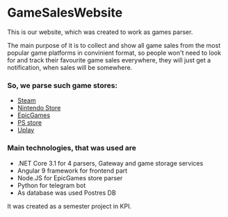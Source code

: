 # GameSalesWebsite

This is our website, which was created to work as games parser.

The main purpose of it is to collect and show all game sales from the most popular game platforms in convinient format, so people won't need to look for and track their favourite game sales everywhere, they will just get a notification, when sales will be somewhere.

### So, we parse such game stores:
- [Steam](https://store.steampowered.com/)
- [Nintendo Store](https://www.nintendo.com/)
- [EpicGames](https://www.epicgames.com/store/en-US/)
- [PS store](https://store.playstation.com/)
- [Uplay](https://uplay.ubisoft.com/)

### Main technologies, that was used are
- .NET Core 3.1 for 4 parsers, Gateway and game storage services
- Angular 9 framework for frontend part
- Node.JS for EpicGames store parser
- Python for telegram bot
- As database was used Postres DB

It was created as a semester project in KPI.
